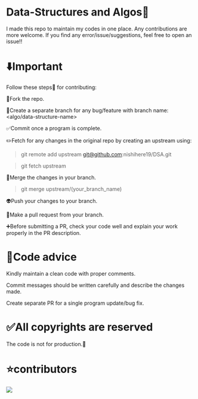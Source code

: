 # Data-Structures and Algos:rocket:

  
I made this repo to maintain my codes in one place. Any contributions are more welcome. If you find any error/issue/suggestions, feel free to open an issue!!



  

# :arrow_down:Important

  
Follow these steps:hammer: for contributing:

:green_heart:Fork the repo.

:pushpin:Create a separate branch for any bug/feature with branch name: <algo/data-structure-name>

:white_check_mark:Commit once a program is complete.

:pencil2:Fetch for any changes in the original repo by creating an upstream using:

>git remote add upstream git@github.com:nishihere19/DSA.git

>git fetch upstream

:tada:Merge the changes in your branch.

>git merge upstream/(your_branch_name)


:alien:Push your changes to your branch.

:wrench:Make a pull request from your branch.

:heavy_plus_sign:Before submitting a PR, check your code well and explain your work properly in the PR description.

  

# :bookmark:Code advice

Kindly maintain a clean code with proper comments.

Commit messages should be written carefully and describe the changes made.

Create separate PR for a single program update/bug fix.
  

  

# :white_check_mark:All copyrights are reserved

The code is not for production.:construction_worker:

# :star:contributors

<a href="https://github.com/nishihere19/DSA/graphs/contributors">
  <img src="https://contrib.rocks/image?repo=nishihere19/DSA" />
</a>

